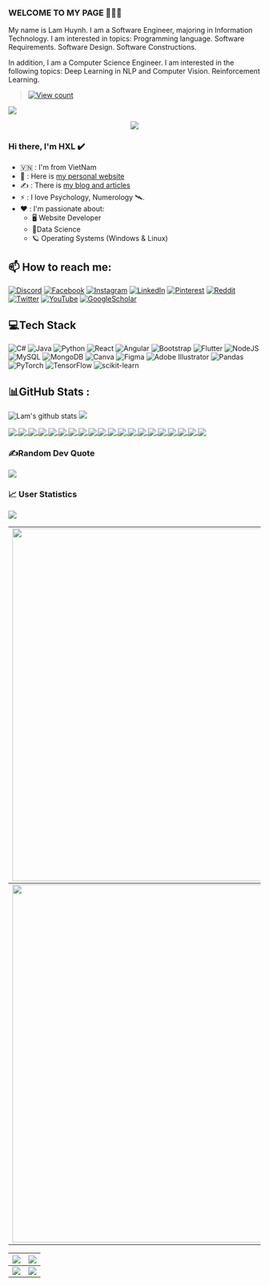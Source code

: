 ### WELCOME TO MY PAGE 👋👋👋
My name is Lam Huynh. I am a Software Engineer, majoring in Information Technology. I am interested in topics: Programming language. Software Requirements. Software Design. Software Constructions.

In addition, I am a Computer Science Engineer. I am interested in the following topics: Deep Learning in NLP and Computer Vision. Reinforcement Learning.<br>


> [![View count](https://visitcount.itsvg.in/api?id=HuynhXuanLam-IT44&color=6&icon=0&pretty=true)](https://visitcount.itsvg.in/api?id=HuynhXuanLam-IT44)

<img src="https://user-images.githubusercontent.com/73097560/115834477-dbab4500-a447-11eb-908a-139a6edaec5c.gif">

<p align="center" color="#36BCF7FF"><img src="https://readme-typing-svg.herokuapp.com?lines=I'm+a+Software+Engineer;I'm+a+Full+Stack+Developer;I'm+a+Blogger"></p>

### Hi there, I'm HXL ✔️
- 🇻🇳 : I'm from VietNam
- 👀 : Here is <a href="https://www.ltp110.tk">my personal website</a>
- ✍️ : There is <a href="https://www.crf-blogger.gq">my blog and articles</a>
- ⚡ : I love Psychology, Numerology 🛰️.
- ❤️ : I'm passionate about:
  - 🖥️ Website Developer
  - 💫Data Science
  - 🪐 Operating Systems (Windows & Linux)

## 📫 How to reach me: 
[![Discord](https://img.shields.io/badge/Discord-%237289DA.svg?logo=discord&logoColor=white)](htttps://discord.gg/https://discord.com/channels/@xunn.lxm44) [![Facebook](https://img.shields.io/badge/Facebook-%231877F2.svg?logo=Facebook&logoColor=white)](https://facebook.com/https://www.facebook.com/huynhxuanlamLXM/) [![Instagram](https://img.shields.io/badge/Instagram-%23E4405F.svg?logo=Instagram&logoColor=white)](https://www.instagram.com/tu.sach_tri.thuc/)
[![LinkedIn](https://img.shields.io/badge/LinkedIn-%230077B5.svg?logo=linkedin&logoColor=white)](https://www.linkedin.com/in/lamhuynhxuan21/) 
[![Pinterest](https://img.shields.io/badge/Pinterest-%23E60023.svg?logo=Pinterest&logoColor=white)](https://www.pinterest.com/lamhuynh04042001/) 
[![Reddit](https://img.shields.io/badge/Reddit-%23FF4500.svg?logo=Reddit&logoColor=white)](https://www.reddit.com/user/Zealousideal_Diet673)
[![Twitter](https://img.shields.io/badge/Twitter-%231DA1F2.svg?logo=Twitter&logoColor=white)](https://twitter.com/HunhXunLm1) 
[![YouTube](https://img.shields.io/badge/YouTube-%23FF0000.svg?logo=YouTube&logoColor=white)](https://www.youtube.com/channel/UCgHESQelRtbYqXFTAicI2fA)
[![GoogleScholar](https://img.shields.io/twitter/url?label=GScholar&logo=GoogleScholar&url=https://scholar.google.com.au/citations?user=R9TQh5gAAAAJ)](https://scholar.google.com.au/citations?user=R9TQh5gAAAAJ)

## 💻Tech Stack
![C#](https://img.shields.io/badge/c%23-%23239120.svg?style=for-the-badge&logo=c-sharp&logoColor=white) ![Java](https://img.shields.io/badge/java-%23ED8B00.svg?style=for-the-badge&logo=java&logoColor=white) ![Python](https://img.shields.io/badge/python-3670A0?style=for-the-badge&logo=python&logoColor=ffdd54) ![React](https://img.shields.io/badge/react-%2320232a.svg?style=for-the-badge&logo=react&logoColor=%2361DAFB) ![Angular](https://img.shields.io/badge/angular-%23DD0031.svg?style=for-the-badge&logo=angular&logoColor=white) ![Bootstrap](https://img.shields.io/badge/bootstrap-%23563D7C.svg?style=for-the-badge&logo=bootstrap&logoColor=white) ![Flutter](https://img.shields.io/badge/Flutter-%2302569B.svg?style=for-the-badge&logo=Flutter&logoColor=white) ![NodeJS](https://img.shields.io/badge/node.js-6DA55F?style=for-the-badge&logo=node.js&logoColor=white) ![MySQL](https://img.shields.io/badge/mysql-%2300f.svg?style=for-the-badge&logo=mysql&logoColor=white) ![MongoDB](https://img.shields.io/badge/MongoDB-%234ea94b.svg?style=for-the-badge&logo=mongodb&logoColor=white) ![Canva](https://img.shields.io/badge/Canva-%2300C4CC.svg?style=for-the-badge&logo=Canva&logoColor=white) 	![Figma](https://img.shields.io/badge/figma-%23F24E1E.svg?style=for-the-badge&logo=figma&logoColor=white) ![Adobe Illustrator](https://img.shields.io/badge/adobeillustrator-%23FF9A00.svg?style=for-the-badge&logo=adobeillustrator&logoColor=white) ![Pandas](https://img.shields.io/badge/pandas-%23150458.svg?style=for-the-badge&logo=pandas&logoColor=white) ![PyTorch](https://img.shields.io/badge/PyTorch-%23EE4C2C.svg?style=for-the-badge&logo=PyTorch&logoColor=white) ![TensorFlow](https://img.shields.io/badge/TensorFlow-%23FF6F00.svg?style=for-the-badge&logo=TensorFlow&logoColor=white) ![scikit-learn](https://img.shields.io/badge/scikit--learn-%23F7931E.svg?style=for-the-badge&logo=scikit-learn&logoColor=white)

## 📊GitHub Stats :
![Lam's github stats](https://github-readme-stats-git-masterrstaa-rickstaa.vercel.app/api?username=HuynhXuanLam-IT44&show_icons=true&theme=tokyonight&hide=contribs,prs,issues)
![](https://github-readme-stats.vercel.app/api/top-langs/?username=HuynhXuanLam-IT44&theme=radical&hide_border=false&include_all_commits=false&count_private=false&layout=compact)

<a href="https://github.com/HuynhXuanLam-IT44/World-Countries-Data-Api/">
  <!-- Change the `github-readme-stats.anuraghazra1.vercel.app` to `github-readme-stats.vercel.app`  -->
  <img align="center" src="https://github-readme-stats.anuraghazra1.vercel.app/api/pin/?username=HuynhXuanLam-IT44&repo=World-Countries-Data-Api&theme=radical" />
</a>
<a href="https://github.com/HuynhXuanLam-IT44/Datasets-for-Sentiment-Analysis/">
  <!-- Change the `github-readme-stats.anuraghazra1.vercel.app` to `github-readme-stats.vercel.app`  -->
  <img align="center" src="https://github-readme-stats.anuraghazra1.vercel.app/api/pin/?username=HuynhXuanLam-IT44&repo=Datasets-for-Sentiment-Analysis&theme=merko" />
</a>

<a href="https://github.com/HuynhXuanLam-IT44/ASCII-generator/">
  <!-- Change the `github-readme-stats.anuraghazra1.vercel.app` to `github-readme-stats.vercel.app`  -->
  <img align="center" src="https://github-readme-stats.anuraghazra1.vercel.app/api/pin/?username=HuynhXuanLam-IT44&repo=ASCII-generator&theme=gruvbox" />
</a>    
<a href="https://github.com/HuynhXuanLam-IT44/Flappy-bird-deep-Q-learning-pytorch/">
  <!-- Change the `github-readme-stats.anuraghazra1.vercel.app` to `github-readme-stats.vercel.app`  -->
  <img align="center" src="https://github-readme-stats.anuraghazra1.vercel.app/api/pin/?username=HuynhXuanLam-IT44&repo=Flappy-bird-deep-Q-learning-pytorch&theme=dark" />
</a>

<a href="https://github.com/HuynhXuanLam-IT44/BERT-Covid-Sentiment-Classification/">
  <!-- Change the `github-readme-stats.anuraghazra1.vercel.app` to `github-readme-stats.vercel.app`  -->
  <img align="center" src="https://github-readme-stats.anuraghazra1.vercel.app/api/pin/?username=HuynhXuanLam-IT44&repo=BERT-Covid-Sentiment-Classification&theme=onedark" />
</a>    
<a href="https://github.com/HuynhXuanLam-IT44/ViHOS/">
  <!-- Change the `github-readme-stats.anuraghazra1.vercel.app` to `github-readme-stats.vercel.app`  -->
  <img align="center" src="https://github-readme-stats.anuraghazra1.vercel.app/api/pin/?username=HuynhXuanLam-IT44&repo=ViHOS&theme=cobalt" />
</a>

<a href="https://github.com/uHuynhXuanLam-IT44/10-days-of-git-and-github/">
  <!-- Change the `github-readme-stats.anuraghazra1.vercel.app` to `github-readme-stats.vercel.app`  -->
  <img align="center" src="https://github-readme-stats.anuraghazra1.vercel.app/api/pin/?username=HuynhXuanLam-IT44&repo=10-days-of-git-and-github&theme=merko" />
</a>    
<a href="https://github.com/HuynhXuanLam-IT44/shopphone-client/">
  <!-- Change the `github-readme-stats.anuraghazra1.vercel.app` to `github-readme-stats.vercel.app`  -->
  <img align="center" src="https://github-readme-stats.anuraghazra1.vercel.app/api/pin/?username=HuynhXuanLam-IT44&repo=shopphone-client&theme=gruvbox" />
</a>

<a href="https://github.com/HuynhXuanLam-IT44/JavaScript-Loops/">
  <!-- Change the `github-readme-stats.anuraghazra1.vercel.app` to `github-readme-stats.vercel.app`  -->
  <img align="center" src="https://github-readme-stats.anuraghazra1.vercel.app/api/pin/?username=HuynhXuanLam-IT44&repo=JavaScript-Loops&theme=dark" />
</a>    
<a href="https://github.com/HuynhXuanLam-IT44/React-Course/">
  <!-- Change the `github-readme-stats.anuraghazra1.vercel.app` to `github-readme-stats.vercel.app`  -->
  <img align="center" src="https://github-readme-stats.anuraghazra1.vercel.app/api/pin/?username=HuynhXuanLam-IT44&repo=React-Course&theme=onedark" />
</a>

<a href="https://github.com/HuynhXuanLam-IT44/30-Days-Of-React/">
  <!-- Change the `github-readme-stats.anuraghazra1.vercel.app` to `github-readme-stats.vercel.app`  -->
  <img align="center" src="https://github-readme-stats.anuraghazra1.vercel.app/api/pin/?username=HuynhXuanLam-IT44&repo=30-Days-Of-React&theme=synthwave" />
</a>     
<a href="https://github.com/HuynhXuanLam-IT44/30-Days-Of-Python/">
  <!-- Change the `github-readme-stats.anuraghazra1.vercel.app` to `github-readme-stats.vercel.app`  -->
  <img align="center" src="https://github-readme-stats.anuraghazra1.vercel.app/api/pin/?username=HuynhXuanLam-IT44&repo=30-Days-Of-Python&theme=highcontrast" />
</a>

<a href="https://github.com/HuynhXuanLam-IT44/30-Days-Of-JavaScript/">
  <!-- Change the `github-readme-stats.anuraghazra1.vercel.app` to `github-readme-stats.vercel.app`  -->
  <img align="center" src="https://github-readme-stats.anuraghazra1.vercel.app/api/pin/?username=HuynhXuanLam-IT44&repo=30-Days-Of-JavaScript&theme=dracula" />
</a>    
<a href="https://github.com/HuynhXuanLam-IT44/30-Days-Of-HTML/">
  <!-- Change the `github-readme-stats.anuraghazra1.vercel.app` to `github-readme-stats.vercel.app`  -->
  <img align="center" src="https://github-readme-stats.anuraghazra1.vercel.app/api/pin/?username=HuynhXuanLam-IT44&repo=30-Days-Of-HTML&theme=radical" />
</a>

<a href="https://github.com/HuynhXuanLam-IT44/JavaScript-for-Everyone/">
  <!-- Change the `github-readme-stats.anuraghazra1.vercel.app` to `github-readme-stats.vercel.app`  -->
  <img align="center" src="https://github-readme-stats.anuraghazra1.vercel.app/api/pin/?username=HuynhXuanLam-IT44&repo=JavaScript-for-Everyone&theme=cobalt" />
</a>    
<a href="https://github.com/HuynhXuanLam-IT44/NLP-Vietnamese-progress/">
  <!-- Change the `github-readme-stats.anuraghazra1.vercel.app` to `github-readme-stats.vercel.app`  -->
  <img align="center" src="https://github-readme-stats.anuraghazra1.vercel.app/api/pin/?username=HuynhXuanLam-IT44&repo=NLP-Vietnamese-progress&theme=synthwave" />
</a>

<a href="https://github.com/HuynhXuanLam-IT44/World-Countries-Data-Api/">
  <!-- Change the `github-readme-stats.anuraghazra1.vercel.app` to `github-readme-stats.vercel.app`  -->
  <img align="center" src="https://github-readme-stats.anuraghazra1.vercel.app/api/pin/?username=HuynhXuanLam-IT44&repo=World-Countries-Data-Api&theme=highcontrast" />
</a>    
<a href="https://github.com/HuynhXuanLam-IT44/10-days-of-git-and-github/">
  <!-- Change the `github-readme-stats.anuraghazra1.vercel.app` to `github-readme-stats.vercel.app`  -->
  <img align="center" src="https://github-readme-stats.anuraghazra1.vercel.app/api/pin/?username=HuynhXuanLam-IT44&repo=10-days-of-git-and-github&theme=dracula" />
</a>

<a href="https://github.com/HuynhXuanLam-IT44/30VNFoods/">
  <!-- Change the `github-readme-stats.anuraghazra1.vercel.app` to `github-readme-stats.vercel.app`  -->
  <img align="center" src="https://github-readme-stats.anuraghazra1.vercel.app/api/pin/?username=HuynhXuanLam-IT44&repo=30VNFoods&theme=gruvbox" />
</a>    
<a href="https://github.com/HuynhXuanLam-IT44/Vietnamese-Pos-Tagging/">
  <!-- Change the `github-readme-stats.anuraghazra1.vercel.app` to `github-readme-stats.vercel.app`  -->
  <img align="center" src="https://github-readme-stats.anuraghazra1.vercel.app/api/pin/?username=HuynhXuanLam-IT44&repo=Vietnamese-Pos-Tagging&theme=dark" />
</a>

### ✍️Random Dev Quote
![](https://quotes-github-readme.vercel.app/api?type=horizontal&theme=radical)

### 📈 User Statistics
<img src="https://user-images.githubusercontent.com/73097560/115834477-dbab4500-a447-11eb-908a-139a6edaec5c.gif">

<table>
  <tbody>
    <tr>
      <td>
        <a href="https://github-readme-streak-stats.herokuapp.com/?user=HuynhXuanLam-IT44">
          <img width="705" src="https://github-readme-streak-stats.herokuapp.com/?user=HuynhXuanLam-IT44&bg_color=30,e96443,904e95&title_color=fff&text_color=fff&theme=radical&hide_border=true">
        </a>
      </td>
    </tr>
  </tbody>
  <tbody>
    <tr>
      <td>
        <a href="https://github-profile-summary-cards.vercel.app/api/cards/profile-details?username=HuynhXuanLam-IT44">
          <img width="715" src="https://github-profile-summary-cards.vercel.app/api/cards/profile-details?username=HuynhXuanLam-IT44&theme=dracula"/>
        </a>
      </td>
    </tr>
  </tbody>
<!--   <tbody>
    <tr>
      <td>
        <a href="https://activity-graph.herokuapp.com/graph?username=HuynhXuanLam-IT44">
          <img width="705" src="https://activity-graph.herokuapp.com/graph?username=HuynhXuanLam-IT44&theme=dracula">
        </a>
      </td>
    </tr>
  </tbody> -->
</table>

<table>
  <tbody>
    <tr>
      <th>
        <a href="https://github-profile-summary-cards.vercel.app/api/cards/repos-per-language?username=HuynhXuanLam-IT44">
          <img src="https://github-profile-summary-cards.vercel.app/api/cards/repos-per-language?username=HuynhXuanLam-IT44&theme=dracula"/>
        </a>
      </th>
      <th>
        <a href="https://github-profile-summary-cards.vercel.app/api/cards/most-commit-language?username=HuynhXuanLam-IT44">
          <img src="https://github-profile-summary-cards.vercel.app/api/cards/most-commit-language?username=HuynhXuanLam-IT44&theme=dracula"/>
        </a>
      </th>
    </tr>
  </tbody>
  <tbody>
    <tr>
      <td>
        <a href="https://github-profile-summary-cards.vercel.app/api/cards/stats?username=HuynhXuanLam-IT44">
          <img src="https://github-profile-summary-cards.vercel.app/api/cards/stats?username=HuynhXuanLam-IT44&theme=dracula"/>
        </a>
      </td>
      <td>
        <a href="https://github-profile-summary-cards.vercel.app/api/cards/productive-time?username=HuynhXuanLam-IT44">
          <img src="https://github-profile-summary-cards.vercel.app/api/cards/productive-time?username=HuynhXuanLam-IT44&theme=dracula"/>
        </a>
      </td>
    </tr>
  </tbody>
</table>
<!-- 
### 😂Random Dev Meme
<img src="https://www0.assets.heroku.com/assets/products/platform-86ed035335ac2a59e85e00773b18ec6baa851f2e37fd98f1c0237f609423eca9.png" width="256px"/>

--- -->
